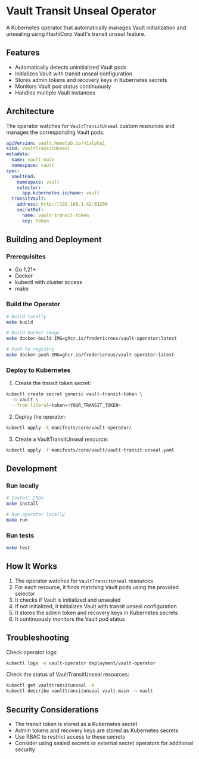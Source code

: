 # Vault Transit Unseal Operator

A Kubernetes operator that automatically manages Vault initialization and unsealing using HashiCorp Vault's transit unseal feature.

## Features

- Automatically detects uninitialized Vault pods
- Initializes Vault with transit unseal configuration
- Stores admin tokens and recovery keys in Kubernetes secrets
- Monitors Vault pod status continuously
- Handles multiple Vault instances

## Architecture

The operator watches for `VaultTransitUnseal` custom resources and manages the corresponding Vault pods:

```yaml
apiVersion: vault.homelab.io/v1alpha1
kind: VaultTransitUnseal
metadata:
  name: vault-main
  namespace: vault
spec:
  vaultPod:
    namespace: vault
    selector:
      app.kubernetes.io/name: vault
  transitVault:
    address: http://192.168.1.42:61200
    secretRef:
      name: vault-transit-token
      key: token
```

## Building and Deployment

### Prerequisites

- Go 1.21+
- Docker
- kubectl with cluster access
- make

### Build the Operator

```bash
# Build locally
make build

# Build Docker image
make docker-build IMG=ghcr.io/fredericrous/vault-operator:latest

# Push to registry
make docker-push IMG=ghcr.io/fredericrous/vault-operator:latest
```

### Deploy to Kubernetes

1. Create the transit token secret:
```bash
kubectl create secret generic vault-transit-token \
  -n vault \
  --from-literal=token=<YOUR_TRANSIT_TOKEN>
```

2. Deploy the operator:
```bash
kubectl apply -k manifests/core/vault-operator/
```

3. Create a VaultTransitUnseal resource:
```bash
kubectl apply -f manifests/core/vault/vault-transit-unseal.yaml
```

## Development

### Run locally
```bash
# Install CRDs
make install

# Run operator locally
make run
```

### Run tests
```bash
make test
```

## How It Works

1. The operator watches for `VaultTransitUnseal` resources
2. For each resource, it finds matching Vault pods using the provided selector
3. It checks if Vault is initialized and unsealed
4. If not initialized, it initializes Vault with transit unseal configuration
5. It stores the admin token and recovery keys in Kubernetes secrets
6. It continuously monitors the Vault pod status

## Troubleshooting

Check operator logs:
```bash
kubectl logs -n vault-operator deployment/vault-operator
```

Check the status of VaultTransitUnseal resources:
```bash
kubectl get vaulttransitunseal -A
kubectl describe vaulttransitunseal vault-main -n vault
```

## Security Considerations

- The transit token is stored as a Kubernetes secret
- Admin tokens and recovery keys are stored as Kubernetes secrets
- Use RBAC to restrict access to these secrets
- Consider using sealed secrets or external secret operators for additional security
